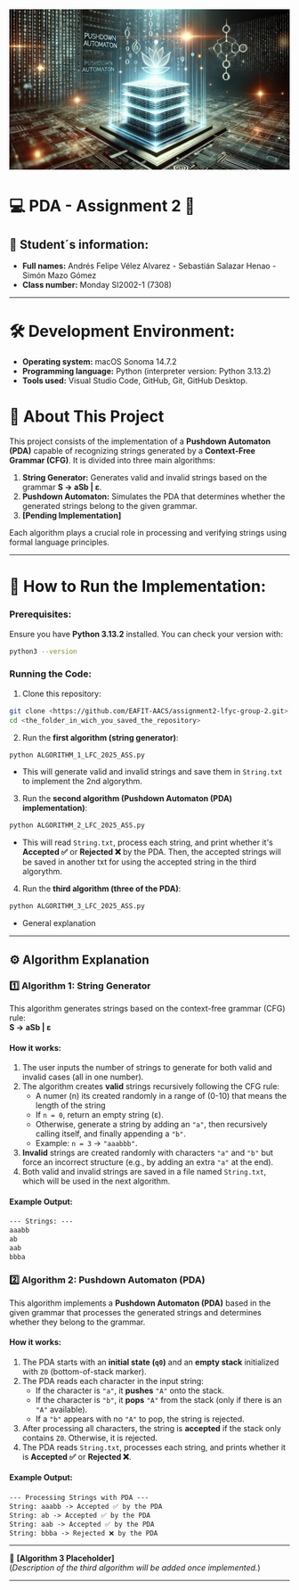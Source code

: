 ![initial image](images/image.webp)
-----------------------------
# 💻 PDA - Assignment 2 👾
## 📌 Student´s information:
- **Full names:** Andrés Felipe Vélez Alvarez - Sebastián Salazar Henao - Simón Mazo Gómez
- **Class number:** Monday SI2002-1 (7308)
------------------------------
# 🛠️ Development Environment:
- **Operating system:** macOS Sonoma 14.7.2
- **Programming language:** Python (interpreter version: Python 3.13.2)
- **Tools used:** Visual Studio Code, GitHub, Git, GitHub Desktop.

# 📖 About This Project

This project consists of the implementation of a **Pushdown Automaton (PDA)** capable of recognizing strings generated by a **Context-Free Grammar (CFG)**. It is divided into three main algorithms:

1. **String Generator:** Generates valid and invalid strings based on the grammar **S → aSb | ε**.
2. **Pushdown Automaton:** Simulates the PDA that determines whether the generated strings belong to the given grammar.
3. **[Pending Implementation]**

Each algorithm plays a crucial role in processing and verifying strings using formal language principles.

------------------------------
# 🚀 How to Run the Implementation:
### Prerequisites:
Ensure you have **Python 3.13.2** installed. You can check your version with:
```sh
python3 --version
```

### Running the Code:
1. Clone this repository:
```sh
git clone <https://github.com/EAFIT-AACS/assignment2-lfyc-group-2.git>
cd <the_folder_in_wich_you_saved_the_repository>
```
2. Run the **first algorithm (string generator)**:
```sh
python ALGORITHM_1_LFC_2025_ASS.py
```
   - This will generate valid and invalid strings and save them in `String.txt` to implement the 2nd algorythm.

3. Run the **second algorithm (Pushdown Automaton (PDA) implementation)**:
```sh
python ALGORITHM_2_LFC_2025_ASS.py
```
   - This will read `String.txt`, process each string, and print whether it's **Accepted ✅** or **Rejected ❌** by the PDA. Then, the accepted strings will be saved in another txt for using the accepted string in the third algorythm.

4. Run the **third algorithm (three of the PDA)**:
```sh
python ALGORITHM_3_LFC_2025_ASS.py
```
   - General explanation
---
## ⚙️ Algorithm Explanation  

### 1️⃣ **Algorithm 1: String Generator**  
This algorithm generates strings based on the context-free grammar (CFG) rule:  
**S → aSb | ε**  

#### How it works:  
1. The user inputs the number of strings to generate for both valid and invalid cases (all in one number).  
2. The algorithm creates **valid** strings recursively following the CFG rule:  
   - A numer (n) its created randomly in a range of (0-10) that means the length of the string
   - If `n = 0`, return an empty string (ε).  
   - Otherwise, generate a string by adding an `"a"`, then recursively calling itself, and finally appending a `"b"`.  
   - Example: `n = 3` → `"aaabbb"`.  
3. **Invalid** strings are created randomly with characters `"a"` and `"b"` but force an incorrect structure (e.g., by adding an extra `"a"` at the end).  
4. Both valid and invalid strings are saved in a file named `String.txt`, which will be used in the next algorithm.  

#### Example Output:  
```plaintext
--- Strings: ---
aaabb
ab
aab
bbba
```  

### 2️⃣ **Algorithm 2: Pushdown Automaton (PDA)**  
This algorithm implements a **Pushdown Automaton (PDA)** based in the given grammar that processes the generated strings and determines whether they belong to the grammar.  

#### How it works:  
1. The PDA starts with an **initial state (`q0`)** and an **empty stack** initialized with `Z0` (bottom-of-stack marker).  
2. The PDA reads each character in the input string:  
   - If the character is `"a"`, it **pushes** `"A"` onto the stack.  
   - If the character is `"b"`, it **pops** `"A"` from the stack (only if there is an `"A"` available).  
   - If a `"b"` appears with no `"A"` to pop, the string is rejected.  
3. After processing all characters, the string is **accepted** if the stack only contains `Z0`. Otherwise, it is rejected.  
4. The PDA reads `String.txt`, processes each string, and prints whether it is **Accepted ✅** or **Rejected ❌**.  

#### Example Output:  
```plaintext
--- Processing Strings with PDA ---
String: aaabb -> Accepted ✅ by the PDA
String: ab -> Accepted ✅ by the PDA
String: aab -> Accepted ✅ by the PDA
String: bbba -> Rejected ❌ by the PDA
```  

---

📌 **[Algorithm 3 Placeholder]**  
(*Description of the third algorithm will be added once implemented.*)  

---
